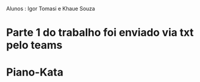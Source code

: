 Alunos : Igor Tomasi e Khaue Souza



# Parte 1 do trabalho foi enviado via txt pelo teams
# Piano-Kata
